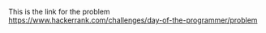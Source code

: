 This is the link for the problem
https://www.hackerrank.com/challenges/day-of-the-programmer/problem